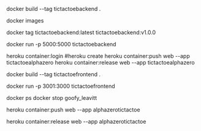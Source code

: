 docker build --tag tictactoebackend .


docker images

docker tag tictactoebackend:latest tictactoebackend:v1.0.0

docker run -p 5000:5000 tictactoebackend


heroku container:login
 #heroku create <name-for-your-app>
heroku container:push web --app tictactoealphazero
heroku container:release web --app tictactoealphazero



docker build --tag tictactoefrontend .


docker run -p 3001:3000 tictactoefrontend

docker ps
docker stop goofy_leavitt


<!-- heroku create alphazerotictactoe -->
heroku container:push web --app alphazerotictactoe

heroku container:release web --app alphazerotictactoe